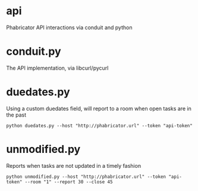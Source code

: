 api
===

Phabricator API interactions via conduit and python

# conduit.py

The API implementation, via libcurl/pycurl

# duedates.py

Using a custom duedates field, will report to a room when open tasks are in the past

```
python duedates.py --host "http://phabricator.url" --token "api-token"
```

# unmodified.py

Reports when tasks are not updated in a timely fashion

```
python unmodified.py --host "http://phabricator.url" --token "api-token" --room "1" --report 30 --close 45
```
